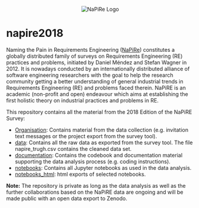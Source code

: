 <p align="center">
  <img src="http://napire.org/assets/napire-Logo.jpg" alt="NaPiRe Logo">
</p>

# napire2018

Naming the Pain in Requirements Engineering ([NaPiRe](http://napire.org/#/home)) constitutes a globally distributed family of surveys on Requirements Engineering (RE) practices and problems, initiated by Daniel Méndez and Stefan Wagner in 2012. It is nowadays conducted by an internationally distributed alliance of software engineering researchers with the goal to help the research community getting a better understanding of general industrial trends in Requirements Engineering (RE) and problems faced therein. NaPiRE is an academic (non-profit and open) endeavour which aims at establishing the first holistic theory on industrial practices and problems in RE.

This repository contains all the material from the 2018 Edition of the NaPiRE Survey:

- [Organisation](https://github.com/NaPiRE/napire2018/tree/master/Organisation): Contains material from the data collection (e.g. invitation text messages or the project export from the survey tool).
- [data](https://github.com/NaPiRE/napire2018/tree/master/data): Contains all the raw data as exported from the survey tool. The file napire_trugh.csv contains the cleaned data set.
- [documentation](https://github.com/NaPiRE/napire2018/tree/master/documentation): Contains the codebook and documentation material supporting the data analysis process (e.g. coding instructions).
- [notebooks](https://github.com/NaPiRE/napire2018/tree/master/notebooks): Contains all Jupyter notebooks as used in the data analysis.
- [notebooks_html](https://github.com/NaPiRE/napire2018/tree/master/notebooks_html): html exports of selected notebooks.

**Note:** The repository is private as long as the data analysis as well as the further collaborations based on the NaPiRE data are ongoing and will be made public with an open data export to Zenodo.
